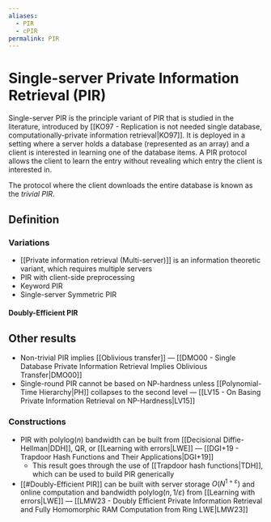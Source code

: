 ```yaml
---
aliases:
  - PIR
  - cPIR
permalink: PIR
---
```

# Single-server Private Information Retrieval (PIR)
Single-server PIR is the principle variant of PIR that is studied in the literature, introduced by [[KO97 - Replication is not needed single database, computationally-private information retrieval|KO97]]. It is deployed in a setting where a server holds a database (represented as an array) and a client is interested in learning one of the database items. A PIR protocol allows the client to learn the entry without revealing which entry the client is interested in.

The protocol where the client downloads the entire database is known as the *trivial PIR*.

## Definition


### Variations
- [[Private information retrieval (Multi-server)]] is an information theoretic variant, which requires multiple servers
- PIR with client-side preprocessing
- Keyword PIR
- Single-server Symmetric PIR

#### Doubly-Efficient PIR


## Other results
- Non-trivial PIR implies [[Oblivious transfer]] — [[DMO00 - Single Database Private Information Retrieval Implies Oblivious Transfer|DMO00]]
- Single-round PIR cannot be based on NP-hardness unless [[Polynomial-Time Hierarchy|PH]] collapses to the second level — [[LV15 - On Basing Private Information Retrieval on NP-Hardness|LV15]]

### Constructions
- PIR with $\text{polylog}(n)$ bandwidth can be built from [[Decisional Diffie-Hellman|DDH]], QR, or [[Learning with errors|LWE]] — [[DGI+19 - Trapdoor Hash Functions and Their Applications|DGI+19]]
	- This result goes through the use of [[Trapdoor hash functions|TDH]], which can be used to build PIR generically
- [[#Doubly-Efficient PIR]] can be built with server storage $O(N^{1+\varepsilon})$ and online computation and bandwidth $\text{polylog}(n, 1/\varepsilon)$ from [[Learning with errors|LWE]] — [[LMW23 - Doubly Efficient Private Information Retrieval and Fully Homomorphic RAM Computation from Ring LWE|LMW23]]